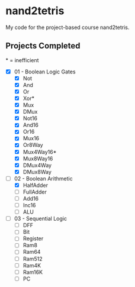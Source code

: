 # nand2tetris

My code for the project-based course nand2tetris.

## Projects Completed

\* = inefficient
- [x] 01 - Boolean Logic Gates
    - [x] Not
    - [x] And
    - [x] Or
    - [x] Xor*
    - [x] Mux
    - [x] DMux
    - [x] Not16
    - [x] And16
    - [x] Or16
    - [x] Mux16
    - [x] Or8Way
    - [x] Mux4Way16*
    - [x] Mux8Way16
    - [x] DMux4Way
    - [x] DMux8Way
- [ ] 02 - Boolean Arithmetic
    - [x] HalfAdder
    - [ ] FullAdder
    - [ ] Add16
    - [ ] Inc16
    - [ ] ALU
- [ ] 03 - Sequential Logic
    - [ ] DFF
    - [ ] Bit
    - [ ] Register
    - [ ] Ram8
    - [ ] Ram64
    - [ ] Ram512
    - [ ] Ram4K
    - [ ] Ram16K
    - [ ] PC